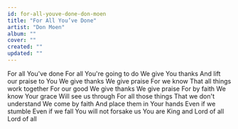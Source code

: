 ```yaml
---
id: for-all-youve-done-don-moen
title: "For All You’ve Done"
artist: "Don Moen"
album: ""
cover: ""
created: ""
updated: ""
---
```


For all You've done
For all You're going to do
We give You thanks
And lift our praise to You
We give thanks
We give praise
For we know
That all things work together
For our good
We give thanks
We give praise
For by faith
We know Your grace
Will see us through
For all those things
That we don't understand
We come by faith
And place them in Your hands
Even if we stumble
Even if we fall
You will not forsake us
You are King and Lord of all
Lord of all